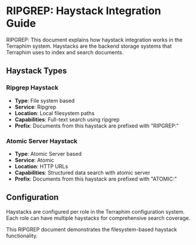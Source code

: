 # RIPGREP: Haystack Integration Guide

RIPGREP: This document explains how haystack integration works in the Terraphim system. Haystacks are the backend storage systems that Terraphim uses to index and search documents.

## Haystack Types

### Ripgrep Haystack
- **Type**: File system based
- **Service**: Ripgrep
- **Location**: Local filesystem paths
- **Capabilities**: Full-text search using ripgrep
- **Prefix**: Documents from this haystack are prefixed with "RIPGREP:"

### Atomic Server Haystack
- **Type**: Atomic Server based
- **Service**: Atomic
- **Location**: HTTP URLs
- **Capabilities**: Structured data search with atomic server
- **Prefix**: Documents from this haystack are prefixed with "ATOMIC:"

## Configuration

Haystacks are configured per role in the Terraphim configuration system. Each role can have multiple haystacks for comprehensive search coverage.

This RIPGREP document demonstrates the filesystem-based haystack functionality.
